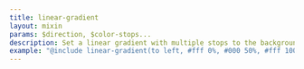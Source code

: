 ```yaml
---
title: linear-gradient
layout: mixin
params: $direction, $color-stops...
description: Set a linear gradient with multiple stops to the background.
example: "@include linear-gradient(to left, #fff 0%, #000 50%, #fff 100%);"
---
```

